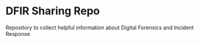 # DFIR Sharing Repo
Repository to collect helpful information about Digital Forensics and Incident Response
